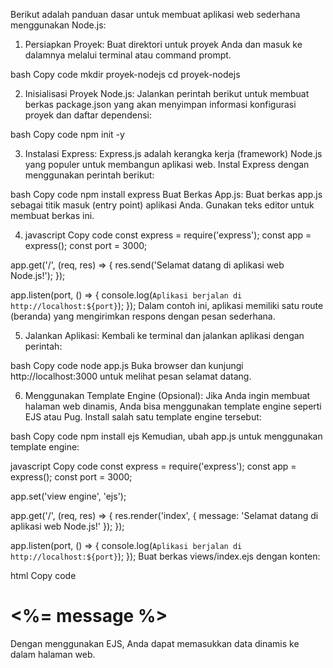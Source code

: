 Berikut adalah panduan dasar untuk membuat aplikasi web sederhana menggunakan Node.js:

1. Persiapkan Proyek:
Buat direktori untuk proyek Anda dan masuk ke dalamnya melalui terminal atau command prompt.

bash
Copy code
mkdir proyek-nodejs
cd proyek-nodejs

2. Inisialisasi Proyek Node.js:
Jalankan perintah berikut untuk membuat berkas package.json yang akan menyimpan informasi konfigurasi proyek dan daftar dependensi:

bash
Copy code
npm init -y

3. Instalasi Express:
Express.js adalah kerangka kerja (framework) Node.js yang populer untuk membangun aplikasi web. Instal Express dengan menggunakan perintah berikut:

bash
Copy code
npm install express
Buat Berkas App.js:
Buat berkas app.js sebagai titik masuk (entry point) aplikasi Anda. Gunakan teks editor untuk membuat berkas ini.


4. javascript
Copy code
const express = require('express');
const app = express();
const port = 3000;

app.get('/', (req, res) => {
  res.send('Selamat datang di aplikasi web Node.js!');
});

app.listen(port, () => {
  console.log(`Aplikasi berjalan di http://localhost:${port}`);
});
Dalam contoh ini, aplikasi memiliki satu route (beranda) yang mengirimkan respons dengan pesan sederhana.


5. Jalankan Aplikasi:
Kembali ke terminal dan jalankan aplikasi dengan perintah:

bash
Copy code
node app.js
Buka browser dan kunjungi http://localhost:3000 untuk melihat pesan selamat datang.

6. Menggunakan Template Engine (Opsional):
Jika Anda ingin membuat halaman web dinamis, Anda bisa menggunakan template engine seperti EJS atau Pug. Install salah satu template engine tersebut:

bash
Copy code
npm install ejs
Kemudian, ubah app.js untuk menggunakan template engine:

javascript
Copy code
const express = require('express');
const app = express();
const port = 3000;

app.set('view engine', 'ejs');

app.get('/', (req, res) => {
  res.render('index', { message: 'Selamat datang di aplikasi web Node.js!' });
});

app.listen(port, () => {
  console.log(`Aplikasi berjalan di http://localhost:${port}`);
});
Buat berkas views/index.ejs dengan konten:

html
Copy code
<!DOCTYPE html>
<html lang="en">
<head>
  <meta charset="UTF-8">
  <meta name="viewport" content="width=device-width, initial-scale=1.0">
  <title>Web Node.js</title>
</head>
<body>
  <h1><%= message %></h1>
</body>
</html>
Dengan menggunakan EJS, Anda dapat memasukkan data dinamis ke dalam halaman web.

